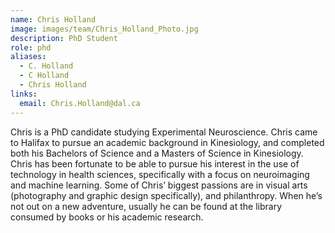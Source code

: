 ```yaml
---
name: Chris Holland
image: images/team/Chris_Holland_Photo.jpg
description: PhD Student
role: phd
aliases:
  - C. Holland
  - C Holland
  - Chris Holland
links:
  email: Chris.Holland@dal.ca
---
```


Chris is a PhD candidate studying Experimental Neuroscience. Chris came to Halifax to pursue an academic background in Kinesiology, and completed both his Bachelors of Science and a Masters of Science in Kinesiology. Chris has been fortunate to be able to pursue his interest in the use of technology in health sciences, specifically with a focus on neuroimaging and machine learning. Some of Chris’ biggest passions are in visual arts (photography and graphic design specifically), and philanthropy.  When he’s not out on a new adventure, usually he can be found at the library consumed by books or his academic research.
